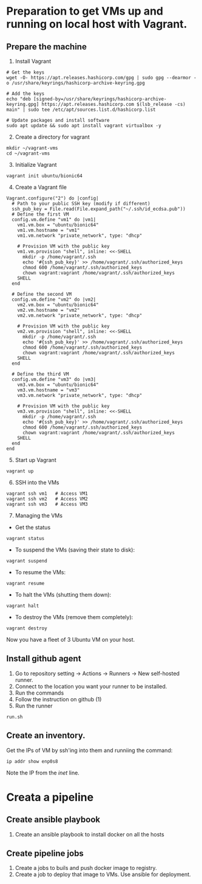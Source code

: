 # Preparation to get VMs up and running on local host with Vagrant.
## Prepare the machine

1. Install Vagrant

```
# Get the keys
wget -O- https://apt.releases.hashicorp.com/gpg | sudo gpg --dearmor -o /usr/share/keyrings/hashicorp-archive-keyring.gpg

# Add the keys
echo "deb [signed-by=/usr/share/keyrings/hashicorp-archive-keyring.gpg] https://apt.releases.hashicorp.com $(lsb_release -cs) main" | sudo tee /etc/apt/sources.list.d/hashicorp.list

# Update packages and install software
sudo apt update && sudo apt install vagrant virtualbox -y
```
2. Create a directory for vagrant
``` 
mkdir ~/vagrant-vms
cd ~/vagrant-vms
```
3. Initialize Vagrant
```
vagrant init ubuntu/bionic64
```
4. Create a Vagrant file
```
Vagrant.configure("2") do |config|
  # Path to your public SSH key (modify if different)
  ssh_pub_key = File.read(File.expand_path("~/.ssh/id_ecdsa.pub"))
  # Define the first VM
  config.vm.define "vm1" do |vm1|
    vm1.vm.box = "ubuntu/bionic64"
    vm1.vm.hostname = "vm1"
    vm1.vm.network "private_network", type: "dhcp"

    # Provision VM with the public key
    vm1.vm.provision "shell", inline: <<-SHELL
      mkdir -p /home/vagrant/.ssh
      echo '#{ssh_pub_key}' >> /home/vagrant/.ssh/authorized_keys
      chmod 600 /home/vagrant/.ssh/authorized_keys
      chown vagrant:vagrant /home/vagrant/.ssh/authorized_keys
    SHELL
  end

  # Define the second VM
  config.vm.define "vm2" do |vm2|
    vm2.vm.box = "ubuntu/bionic64"
    vm2.vm.hostname = "vm2"
    vm2.vm.network "private_network", type: "dhcp"

    # Provision VM with the public key
    vm2.vm.provision "shell", inline: <<-SHELL
      mkdir -p /home/vagrant/.ssh
      echo '#{ssh_pub_key}' >> /home/vagrant/.ssh/authorized_keys
      chmod 600 /home/vagrant/.ssh/authorized_keys
      chown vagrant:vagrant /home/vagrant/.ssh/authorized_keys
    SHELL
  end

  # Define the third VM
  config.vm.define "vm3" do |vm3|
    vm3.vm.box = "ubuntu/bionic64"
    vm3.vm.hostname = "vm3"
    vm3.vm.network "private_network", type: "dhcp"

    # Provision VM with the public key
    vm3.vm.provision "shell", inline: <<-SHELL
      mkdir -p /home/vagrant/.ssh
      echo '#{ssh_pub_key}' >> /home/vagrant/.ssh/authorized_keys
      chmod 600 /home/vagrant/.ssh/authorized_keys
      chown vagrant:vagrant /home/vagrant/.ssh/authorized_keys
    SHELL
  end
end

```
5. Start up Vagrant

```
vagrant up
```

6. SSH into the VMs
```
vagrant ssh vm1   # Access VM1
vagrant ssh vm2   # Access VM2
vagrant ssh vm3   # Access VM3
```

7. Managing the VMs
* Get the status
```
vagrant status
```
* To suspend the VMs (saving their state to disk):
```
vagrant suspend
```
* To resume the VMs:
```
vagrant resume
```
* To halt the VMs (shutting them down):
```
vagrant halt
```
* To destroy the VMs (remove them completely):
```
vagrant destroy
```

Now you have a fleet of 3 Ubuntu VM on your host. 

## Install github agent 
1. Go to repository setting -> Actions -> Runners -> New self-hosted runner.
2. Connect to the location you want your runner to be installed. 
3. Run the commands
4. Follow the instruction on github  (1)
5. Run the runner 
```
run.sh
```

## Create an inventory. 
Get the IPs of VM by ssh'ing into them and runniing the command:
```
ip addr show enp0s8
```
Note the IP from the _inet_ line. 

# Creata a pipeline
## Create ansible playbook
1. Create an ansible playbook to install docker on all the hosts

## Create pipeline jobs
1. Create a jobs to buils and push docker image to registry.
2. Create a job to deploy that image to VMs. Use ansible for deployment.

